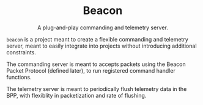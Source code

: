 <h1 align="center">
    Beacon
</h1>

<p align="center">
    A plug-and-play commanding and telemetry server.
</p>

`beacon` is a project meant to create a flexible commanding and telemetry server, meant to easily integrate into projects without introducing additional constraints. 

The commanding server is meant to accepts packets using the Beacon Packet Protocol (defined later), to run registered command handler functions.

The telemetry server is meant to periodically flush telemetry data in the BPP, with flexiblity in packetization and rate of flushing.
